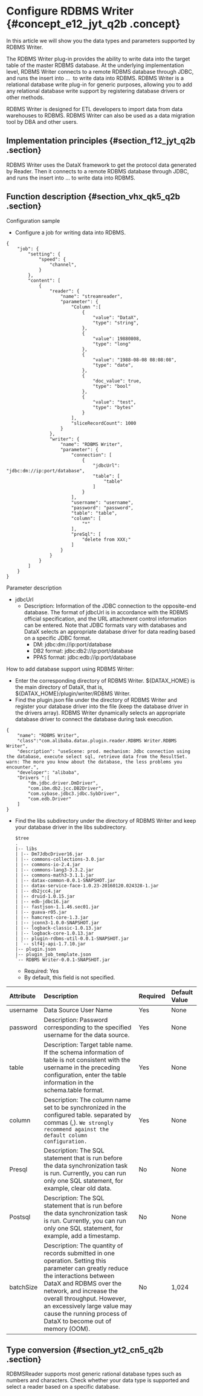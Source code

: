 # Configure RDBMS Writer {#concept_e12_jyt_q2b .concept}

In this article we will show you the data types and parameters supported by RDBMS Writer.

The RDBMS Writer plug-in provides the ability to write data into the target table of the master RDBMS database. At the underlying implementation level, RDBMS Writer connects to a remote RDBMS database through JDBC, and runs the insert into ...  to write data into RDBMS. RDBMS Writer is a relational database write plug-in for generic purposes, allowing you to add any relational database write support by registering database drivers or other methods.

RDBMS Writer is designed for ETL developers to import data from data warehouses to RDBMS. RDBMS Writer can also be used as a data migration tool by DBA and other users.

## Implementation principles {#section_f12_jyt_q2b .section}

RDBMS Writer uses the DataX framework to get the protocol data generated by Reader. Then it connects to a remote RDBMS database through JDBC, and runs the insert into ... to write data into RDBMS.

## Function description {#section_vhx_qk5_q2b .section}

Configuration sample

-   Configure a job for writing data into RDBMS.

```
{
    "job": {
        "setting": {
            "speed": {
                "channel",
            }
        },
        "content": [
            {
                "reader": {
                    "name": "streamreader",
                    "parameter": {
                        "Column ":[
                            {
                                "value": "DataX",
                                "type": "string",
                            },
                            {
                                "value": 19880808,
                                "type": "long"
                            },
                            {
                                "value": "1988-08-08 08:08:08",
                                "type": "date",
                            },
                            {
                                "doc_value": true,
                                "type": "bool"
                            },
                            {
                                "value": "test",
                                "type": "bytes"
                            }
                        ],
                        "sliceRecordCount": 1000
                    }
                },
                "writer": {
                    "name": "RDBMS Writer",
                    "parameter": {
                        "connection": [
                            {
                                "jdbcUrl": "jdbc:dm://ip:port/database",
                                "table": [
                                    "table"
                                ]
                            }
                        ],
                        "username": "username",
                        "password": "password",
                        "table": "table",
                        "column": [
                            "*"
                        ],
                        "preSql": [
                            "delete from XXX;"
                        ]
                    }
                }
            }
        ]
    }
}
```

Parameter description

-   jdbcUrl
    -   Description: Information of the JDBC connection to the opposite-end database. The format of jdbcUrl is in accordance with the RDBMS official specification, and the URL attachment control information can be entered. Note that JDBC formats vary with databases and DataX selects an appropriate database driver for data reading based on a specific JDBC format.
        -   DM: jdbc:dm://ip:port/database
        -   DB2 format: jdbc:db2://ip:port/database
        -   PPAS format: jdbc:edb://ip:port/database

How to add database support using RDBMS Writer:

-   Enter the corresponding directory of RDBMS Writer. $\{DATAX\_HOME\} is the main directory of DataX, that is, $\{DATAX\_HOME\}/plugin/writer/RDBMS Writer.
-   Find the plugin.json file under the directory of RDBMS Writer and register your database driver into the file \(keep the database driver in the drivers array\). RDBMS Writer dynamically selects an appropriate database driver to connect the database during task execution.

```
{
    "name": "RDBMS Writer",
    "class":"com.alibaba.datax.plugin.reader.RDBMS Writer.RDBMS Writer",
    "description": "useScene: prod. mechanism: Jdbc connection using the database, execute select sql, retrieve data from the ResultSet. warn: The more you know about the database, the less problems you encounter.",
    "developer": "alibaba",
    "Drivers ":[
        "dm.jdbc.driver.DmDriver",
        "com.ibm.db2.jcc.DB2Driver",
        "com.sybase.jdbc3.jdbc.SybDriver",
        "com.edb.Driver"
    ]
}
```

-   Find the libs subdirectory under the directory of RDBMS Writer and keep your database driver in the libs subdirectory.

    ```
    $tree
    .
    |-- libs
    | |-- Dm7JdbcDriver16.jar
    | |-- commons-collections-3.0.jar
    | |-- commons-io-2.4.jar
    | |-- commons-lang3-3.3.2.jar
    | |-- commons-math3-3.1.1.jar
    | |-- datax-common-0.0.1-SNAPSHOT.jar
    | |-- datax-service-face-1.0.23-20160120.024328-1.jar
    | |-- db2jcc4.jar
    | |-- druid-1.0.15.jar
    | |-- edb-jdbc16.jar
    | |-- fastjson-1.1.46.sec01.jar
    | |-- guava-r05.jar
    | |-- hamcrest-core-1.3.jar
    | |-- jconn3-1.0.0-SNAPSHOT.jar
    | |-- logback-classic-1.0.13.jar
    | |-- logback-core-1.0.13.jar
    | |-- plugin-rdbms-util-0.0.1-SNAPSHOT.jar
    | `-- slf4j-api-1.7.10.jar
    |-- plugin.json
    |-- plugin_job_template.json
    `-- RDBMS Writer-0.0.1-SNAPSHOT.jar
    ```

    -   Required: Yes
    -   By default, this field is not specified.

|Attribute|Description|Required|Default Value|
|:--------|:----------|:-------|:------------|
|username|Data Source User Name|Yes|None |
|password|Description: Password corresponding to the specified username for the data source.|Yes|None|
|table|Description: Target table name. If the schema information of table is not consistent with the username in the preceding configuration, enter the table information in the schema.table format.|Yes|None|
|column|Description: The column name set to be synchronized in the configured table. separated by commas \(,\). `We strongly recommend against the default column configuration. `|Yes|None|
|Presql|Description: The SQL statement that is run before the data synchronization task is run. Currently, you can run only one SQL statement, for example, clear old data.|No|None|
|Postsql|Description: The SQL statement that is run before the data synchronization task is run. Currently, you can run only one SQL statement, for example, add a timestamp.|No|None|
|batchSize|Description: The quantity of records submitted in one operation. Setting this parameter can greatly reduce the interactions between DataX and RDBMS over the network, and increase the overall throughput. However, an excessively large value may cause the running process of DataX to become out of memory \(OOM\).|No|1,024|

## Type conversion {#section_yt2_cn5_q2b .section}

RDBMSReader supports most generic rational database types such as numbers and characters. Check whether your data type is supported and select a reader based on a specific database.

